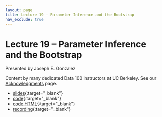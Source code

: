 ```yaml
---
layout: page
title: Lecture 19 – Parameter Inference and the Bootstrap
nav_exclude: true
---
```


# Lecture 19 – Parameter Inference and the Bootstrap

Presented by Joseph E. Gonzalez

Content by many dedicated Data 100 instructors at UC Berkeley. See our [Acknowledgments](../../acks) page.

- [slides](https://docs.google.com/presentation/d/1b-ZRje2Ls7MR8bqPX2Zc8RGJUbmVSQ0-YxtwElZJr9k/edit?usp=sharing){:target="_blank"}
- [code](https://data100.datahub.berkeley.edu/hub/user-redirect/git-pull?repo=https%3A%2F%2Fgithub.com%2FDS-100%2Fsp25-student&urlpath=lab%2Ftree%2Fsp25-student%2Flecture%2Flec19%2Flec19.ipynb&branch=main){:target="_blank"}
- [code HTML](../../resources/assets/lectures/lec19/lec19.html){:target="_blank"}
- [recording](https://youtu.be/VEWsMazIw_g){:target="_blank"}
